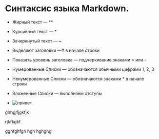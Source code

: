 # Синтаксис языка Markdown. 

* Жирный текст — **

* Курсивный текст — *

* Зачеркнутый текст — ~

* Выделяют заголовки —# в начале строки

* Показать уровень заголовка —
подчеркивание знаками = или -

* Нумерованные Списки —
обозначаются обычными
цифрами 1, 2, 3

* Ненумерованные Списки —
обозначаются знаками *
в начале строки

* Вложенные Списки —
выполняем отступы

* ![привет](C:\Users\user\Desktop\HOMEWORK\.git\mark.jpg)


ghhgjfjgkfjk

rjkfkgkf

gghfghfgh
hgh
hghghg
